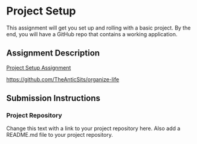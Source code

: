 # Project Setup
This assignment will get you set up and rolling with a basic project. By the end, you will have a GitHub repo that contains a working application.

## Assignment Description
[Project Setup Assignment](https://education.launchcode.org/liftoff/assignments/project-setup/)

https://github.com/TheAnticSits/organize-life

## Submission Instructions

### Project Repository
Change this text with a link to your project repository here. Also add a README.md file to your project repository.
